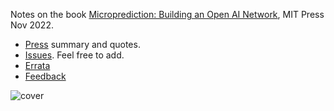 Notes on the book [Microprediction: Building an Open AI Network](https://mitpress.mit.edu/9780262047326/microprediction/), MIT Press Nov 2022.  

- [Press](https://microprediction.github.io/building_an_open_ai_network/press.html) summary and quotes.  
- [Issues](https://github.com/microprediction/building_an_open_ai_network/issues). Feel free to add.  
- [Errata](https://github.com/microprediction/building_an_open_ai_network/issues/5)
- [Feedback](https://microprediction.github.io/building_an_open_ai_network/feedback.html)


![cover](/building_an_open_ai_network/assets/images/book_grey.png)
